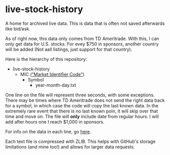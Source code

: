 # live-stock-history
A home for archived live data. This is data that is often not saved afterwards like bid/ask. 

As of right now, this data only comes from TD Ameritrade. With this, I can only get data for U.S. stocks. For evey $750 in sponsors, another country will be added (Not aall listings, just support for that country). 

Here is the hierarchy of this repository:

* live-stock-history
  * MIC (["Market Identifier Code"](https://www.iso20022.org/market-identifier-codes))
    * Symbol
      * year-month-day.txt

One line on the file will represent three seconds, with some exceptions. There may be times where TD Ameritrade does not send the right data back for a symbol, in which case the code will copy the last known data. In the extremely rare event that there is no last known poin, it will skip over that time and move on. The file will __only__ include date from regular hours. I will add after hours one I reach $1,000 in sponsors. 

For info on the data in each line, go [here](https://developer.tdameritrade.com/quotes/apis/get/marketdata/%7Bsymbol%7D/quotes).

Each text file is compressed with ZLIB. This helps with GitHub's storage limitations (and mine too!) and allows for larger data requests. 
